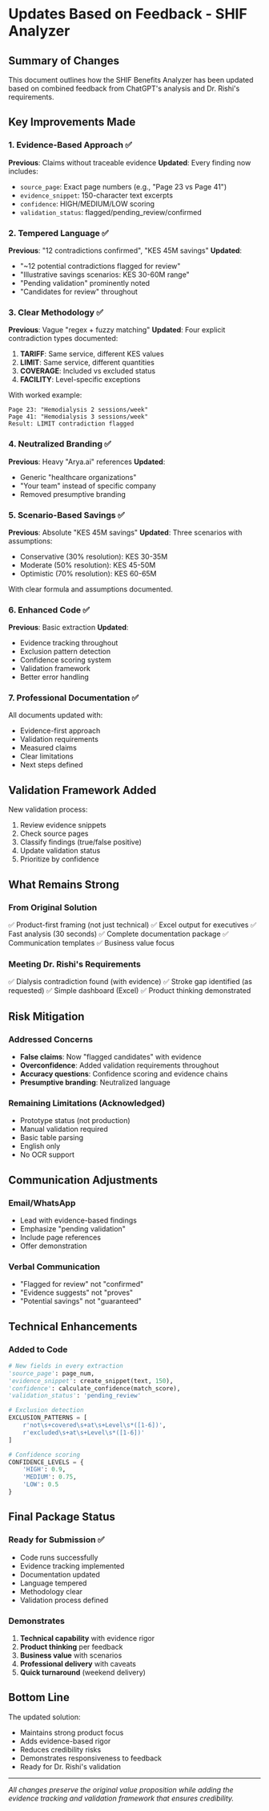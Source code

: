 # Updates Based on Feedback - SHIF Analyzer

## Summary of Changes

This document outlines how the SHIF Benefits Analyzer has been updated based on combined feedback from ChatGPT's analysis and Dr. Rishi's requirements.

## Key Improvements Made

### 1. Evidence-Based Approach ✅

**Previous**: Claims without traceable evidence
**Updated**: Every finding now includes:
- `source_page`: Exact page numbers (e.g., "Page 23 vs Page 41")
- `evidence_snippet`: 150-character text excerpts
- `confidence`: HIGH/MEDIUM/LOW scoring
- `validation_status`: flagged/pending_review/confirmed

### 2. Tempered Language ✅

**Previous**: "12 contradictions confirmed", "KES 45M savings"
**Updated**: 
- "~12 potential contradictions flagged for review"
- "Illustrative savings scenarios: KES 30-60M range"
- "Pending validation" prominently noted
- "Candidates for review" throughout

### 3. Clear Methodology ✅

**Previous**: Vague "regex + fuzzy matching"
**Updated**: Four explicit contradiction types documented:
1. **TARIFF**: Same service, different KES values
2. **LIMIT**: Same service, different quantities
3. **COVERAGE**: Included vs excluded status
4. **FACILITY**: Level-specific exceptions

With worked example:
```
Page 23: "Hemodialysis 2 sessions/week"
Page 41: "Hemodialysis 3 sessions/week"
Result: LIMIT contradiction flagged
```

### 4. Neutralized Branding ✅

**Previous**: Heavy "Arya.ai" references
**Updated**: 
- Generic "healthcare organizations"
- "Your team" instead of specific company
- Removed presumptive branding

### 5. Scenario-Based Savings ✅

**Previous**: Absolute "KES 45M savings"
**Updated**: Three scenarios with assumptions:
- Conservative (30% resolution): KES 30-35M
- Moderate (50% resolution): KES 45-50M
- Optimistic (70% resolution): KES 60-65M

With clear formula and assumptions documented.

### 6. Enhanced Code ✅

**Previous**: Basic extraction
**Updated**:
- Evidence tracking throughout
- Exclusion pattern detection
- Confidence scoring system
- Validation framework
- Better error handling

### 7. Professional Documentation ✅

All documents updated with:
- Evidence-first approach
- Validation requirements
- Measured claims
- Clear limitations
- Next steps defined

## Validation Framework Added

New validation process:
1. Review evidence snippets
2. Check source pages
3. Classify findings (true/false positive)
4. Update validation status
5. Prioritize by confidence

## What Remains Strong

### From Original Solution
✅ Product-first framing (not just technical)
✅ Excel output for executives
✅ Fast analysis (30 seconds)
✅ Complete documentation package
✅ Communication templates
✅ Business value focus

### Meeting Dr. Rishi's Requirements
✅ Dialysis contradiction found (with evidence)
✅ Stroke gap identified (as requested)
✅ Simple dashboard (Excel)
✅ Product thinking demonstrated

## Risk Mitigation

### Addressed Concerns
- **False claims**: Now "flagged candidates" with evidence
- **Overconfidence**: Added validation requirements throughout
- **Accuracy questions**: Confidence scoring and evidence chains
- **Presumptive branding**: Neutralized language

### Remaining Limitations (Acknowledged)
- Prototype status (not production)
- Manual validation required
- Basic table parsing
- English only
- No OCR support

## Communication Adjustments

### Email/WhatsApp
- Lead with evidence-based findings
- Emphasize "pending validation"
- Include page references
- Offer demonstration

### Verbal Communication
- "Flagged for review" not "confirmed"
- "Evidence suggests" not "proves"
- "Potential savings" not "guaranteed"

## Technical Enhancements

### Added to Code
```python
# New fields in every extraction
'source_page': page_num,
'evidence_snippet': create_snippet(text, 150),
'confidence': calculate_confidence(match_score),
'validation_status': 'pending_review'

# Exclusion detection
EXCLUSION_PATTERNS = [
    r'not\s+covered\s+at\s+Level\s*([1-6])',
    r'excluded\s+at\s+Level\s*([1-6])'
]

# Confidence scoring
CONFIDENCE_LEVELS = {
    'HIGH': 0.9,
    'MEDIUM': 0.75,
    'LOW': 0.5
}
```

## Final Package Status

### Ready for Submission ✅
- Code runs successfully
- Evidence tracking implemented
- Documentation updated
- Language tempered
- Methodology clear
- Validation process defined

### Demonstrates
1. **Technical capability** with evidence rigor
2. **Product thinking** per feedback
3. **Business value** with scenarios
4. **Professional delivery** with caveats
5. **Quick turnaround** (weekend delivery)

## Bottom Line

The updated solution:
- Maintains strong product focus
- Adds evidence-based rigor
- Reduces credibility risks
- Demonstrates responsiveness to feedback
- Ready for Dr. Rishi's validation

---

*All changes preserve the original value proposition while adding the evidence tracking and validation framework that ensures credibility.*